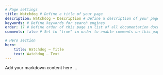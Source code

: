 ```yaml
---
# Page settings
title: Watchdog # Define a title of your page
description: Watchdog — Description # Define a description of your page
keywords: # Define keywords for search engines
order: 17 # Define order of this page in list of all documentation documents
comments: false # Set to "true" in order to enable comments on this page. Make sure you properly setup "disqus_forum_shortname" variable in "_config.yml"

# Hero section
hero:
    title: Watchdog — Title
    text: Watchdog — Text
---
```


Add your markdown content here ...

